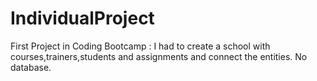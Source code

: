 # IndividualProject
First Project in Coding Bootcamp : I had to create a school with courses,trainers,students and assignments and connect the entities. No database.

